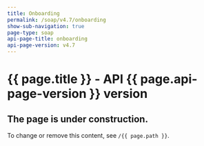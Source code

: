 ```yaml
---
title: Onboarding
permalink: /soap/v4.7/onboarding
show-sub-navigation: true
page-type: soap
api-page-title: onboarding
api-page-version: v4.7
---
```


# {{ page.title }} - API {{ page.api-page-version }} version

## The page is under construction.
To change or remove this content, see `/{{ page.path }}`.
